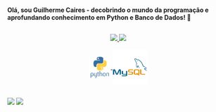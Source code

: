 #### Olá, sou Guilherme Caires - decobrindo o mundo da programação e aprofundando conhecimento em Python e Banco de Dados! 👋
##
<div align="center">
  <a href="https://github.com/gcairesf">
  <img height="150em" src="https://github-readme-stats.vercel.app/api?username=gcairesf&show_icons=true&hide=stars,prs,contribs&theme=dracula&count_private=true"/>
  <img height="150em" src="https://github-readme-stats.vercel.app/api/top-langs/?username=gcairesf&layout=compact&theme=dracula"/>
</div>
<div align="center" style="display: inline_block"><br>
  <img align="center" alt="Guilherme-Python" height="50" width="50" src="https://raw.githubusercontent.com/devicons/devicon/master/icons/python/python-original-wordmark.svg">
  <img align="center" alt="Guilherme-MySql" height="80" width="80" src="https://raw.githubusercontent.com/devicons/devicon/master/icons/mysql/mysql-original-wordmark.svg">
</div>
  
  ##
<div> 
  <a href = "mailto:gcairesf@gmail.com"><img src="https://img.shields.io/badge/Gmail-D14836?style=for-the-badge&logo=gmail&logoColor=white" target="_blank"></a>
  <a href="https://www.linkedin.com/in/gcairesf" target="_blank"><img src="https://img.shields.io/badge/-LinkedIn-%230077B5?style=for-the-badge&logo=linkedin&logoColor=white" target="_blank"></a>  
</div>   

